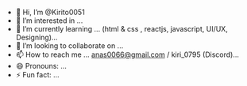 - 👋 Hi, I’m @Kirito0051
- 👀 I’m interested in ...
- 🌱 I’m currently learning ... (html & css , reactjs, javascript, UI/UX, Designing)...
- 💞️ I’m looking to collaborate on ...
- 📫 How to reach me ... anas0066@gmail.com / kiri_0795 (Discord)...
- 😄 Pronouns: ...
- ⚡ Fun fact: ...

<!---
Kirito0051/Kirito0051 is a ✨ special ✨ repository because its `README.md` (this file) appears on your GitHub profile.
You can click the Preview link to take a look at your changes.
--->
